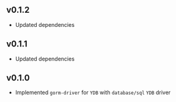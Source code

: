 ## v0.1.2
* Updated dependencies

## v0.1.1
* Updated dependencies

## v0.1.0
* Implemented `gorm-driver` for `YDB` with `database/sql` `YDB` driver

